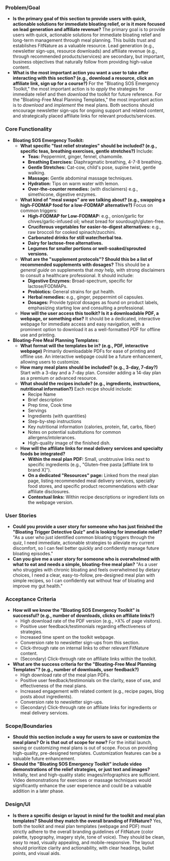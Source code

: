 

### Problem/Goal
*   **Is the primary goal of this section to provide users with quick, actionable solutions for immediate bloating relief, or is it more focused on lead generation and affiliate revenue?**
    The primary goal is to provide users with quick, actionable solutions for immediate bloating relief and long-term management through meal planning. This builds trust and establishes FitNature as a valuable resource. Lead generation (e.g., newsletter sign-ups, resource downloads) and affiliate revenue (e.g., through recommended products/services) are secondary, but important, business objectives that naturally follow from providing high-value content.
*   **What is the most important action you want a user to take after interacting with this section? (e.g., download a resource, click an affiliate link, sign up for a course?)**
    For the "Bloating SOS Emergency Toolkit," the most important action is to *apply* the strategies for immediate relief and then *download* the toolkit for future reference. For the "Bloating-Free Meal Planning Templates," the most important action is to *download* and *implement* the meal plans. Both sections should encourage newsletter sign-ups for ongoing support and related content, and strategically placed affiliate links for relevant products/services.

### Core Functionality
*   **Bloating SOS Emergency Toolkit:**
    *   **What specific "fast relief strategies" should be included? (e.g., specific teas, breathing exercises, gentle stretches?)**
        Include:
        *   **Teas:** Peppermint, ginger, fennel, chamomile.
        *   **Breathing Exercises:** Diaphragmatic breathing, 4-7-8 breathing.
        *   **Gentle Stretches:** Cat-cow, child's pose, supine twist, gentle walking.
        *   **Massage:** Gentle abdominal massage techniques.
        *   **Hydration:** Tips on warm water with lemon.
        *   **Over-the-counter remedies:** (with disclaimers) e.g., simethicone, digestive enzymes.
    *   **What kind of "meal swaps" are we talking about? (e.g., swapping a high-FODMAP food for a low-FODMAP alternative?)**
        Focus on common triggers:
        *   **High-FODMAP for Low-FODMAP:** e.g., onion/garlic for chives/garlic-infused oil; wheat bread for sourdough/gluten-free.
        *   **Cruciferous vegetables for easier-to-digest alternatives:** e.g., raw broccoli for cooked spinach/zucchini.
        *   **Carbonated drinks for still water/herbal tea.**
        *   **Dairy for lactose-free alternatives.**
        *   **Legumes for smaller portions or well-soaked/sprouted versions.**
    *   **What are the "supplement protocols"? Should this be a list of recommended supplements with dosages?**
        This should be a *general guide* on supplements that *may* help, with strong disclaimers to consult a healthcare professional. It should include:
        *   **Digestive Enzymes:** Broad-spectrum, specific for lactose/FODMAPs.
        *   **Probiotics:** General strains for gut health.
        *   **Herbal remedies:** e.g., ginger, peppermint oil capsules.
        *   **Dosages:** Provide *typical* dosages as found on product labels, emphasizing starting low and consulting a professional.
    *   **How will the user access this toolkit? Is it a downloadable PDF, a webpage, or something else?**
        It should be a dedicated, interactive webpage for immediate access and easy navigation, with a prominent option to download it as a well-formatted PDF for offline use and printing.
*   **Bloating-Free Meal Planning Templates:**
    *   **What format will the templates be in? (e.g., PDF, interactive webpage)**
        Primarily downloadable PDFs for ease of printing and offline use. An interactive webpage could be a future enhancement, allowing users to customize.
    *   **How many meal plans should be included? (e.g., 3-day, 7-day?)**
        Start with a 3-day and a 7-day plan. Consider adding a 14-day plan as a premium or advanced resource.
    *   **What should the recipes include? (e.g., ingredients, instructions, nutritional information?)**
        Each recipe should include:
        *   Recipe Name
        *   Brief description
        *   Prep time, Cook time
        *   Servings
        *   Ingredients (with quantities)
        *   Step-by-step instructions
        *   Key nutritional information (calories, protein, fat, carbs, fiber)
        *   Notes on potential substitutions for common allergens/intolerances.
        *   High-quality image of the finished dish.
    *   **How will the affiliate links for meal delivery services and specialty foods be integrated?**
        *   **Within the meal plan PDF:** Small, unobtrusive links next to specific ingredients (e.g., "Gluten-free pasta [affiliate link to brand X]").
        *   **On a dedicated "Resources" page:** Linked from the meal plan page, listing recommended meal delivery services, specialty food stores, and specific product recommendations with clear affiliate disclosures.
        *   **Contextual links:** Within recipe descriptions or ingredient lists on the webpage version.

### User Stories
*   **Could you provide a user story for someone who has just finished the "Bloating Trigger Detective Quiz" and is looking for immediate relief?**
    "As a user who just identified common bloating triggers through the quiz, I need immediate, actionable strategies to alleviate my current discomfort, so I can feel better quickly and confidently manage future bloating episodes."
*   **Can you give me a user story for someone who is overwhelmed with what to eat and needs a simple, bloating-free meal plan?**
    "As a user who struggles with chronic bloating and feels overwhelmed by dietary choices, I need a clear, easy-to-follow, pre-designed meal plan with simple recipes, so I can confidently eat without fear of bloating and improve my gut health."

### Acceptance Criteria
*   **How will we know the "Bloating SOS Emergency Toolkit" is successful? (e.g., number of downloads, clicks on affiliate links?)**
    *   High download rate of the PDF version (e.g., >X% of page visitors).
    *   Positive user feedback/testimonials regarding effectiveness of strategies.
    *   Increased time spent on the toolkit webpage.
    *   Conversion rate to newsletter sign-ups from this section.
    *   Click-through rate on internal links to other relevant FitNature content.
    *   (Secondary) Click-through rate on affiliate links within the toolkit.
*   **What are the success criteria for the "Bloating-Free Meal Planning Templates"? (e.g., number of downloads, user feedback?)**
    *   High download rate of the meal plan PDFs.
    *   Positive user feedback/testimonials on the clarity, ease of use, and effectiveness of the meal plans.
    *   Increased engagement with related content (e.g., recipe pages, blog posts about ingredients).
    *   Conversion rate to newsletter sign-ups.
    *   (Secondary) Click-through rate on affiliate links for ingredients or meal delivery services.

### Scope/Boundaries
*   **Should this section include a way for users to save or customize the meal plans? Or is that out of scope for now?**
    For the initial launch, saving or customizing meal plans is out of scope. Focus on providing high-quality, pre-designed templates. Customization features can be a valuable future enhancement.
*   **Should the "Bloating SOS Emergency Toolkit" include video demonstrations of the relief strategies, or just text and images?**
    Initially, text and high-quality static images/infographics are sufficient. Video demonstrations for exercises or massage techniques would significantly enhance the user experience and could be a valuable addition in a later phase.

### Design/UI
*   **Is there a specific design or layout in mind for the toolkit and meal plan templates? Should they match the overall branding of FitNature?**
    Yes, both the toolkit and meal plan templates (webpage and PDF) must strictly adhere to the overall branding guidelines of FitNature (color palette, typography, imagery style, tone of voice). They should be clean, easy to read, visually appealing, and mobile-responsive. The layout should prioritize clarity and actionability, with clear headings, bullet points, and visual aids.